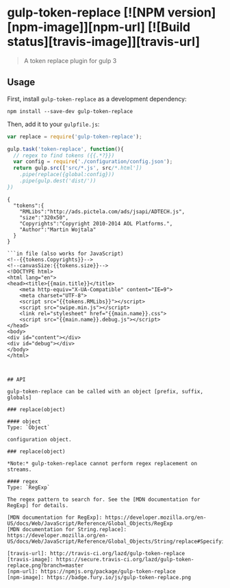 # gulp-token-replace [![NPM version][npm-image]][npm-url] [![Build status][travis-image]][travis-url]
> A token replace plugin for gulp 3

## Usage

First, install `gulp-token-replace` as a development dependency:

```shell
npm install --save-dev gulp-token-replace
```

Then, add it to your `gulpfile.js`:


```javascript
var replace = require('gulp-token-replace');

gulp.task('token-replace', function(){
  // regex to find tokens ({{.*?}})
  var config = require('./configuration/config.json');
  return gulp.src(['src/*.js', src/*.html'])
    .pipe(replace({global:config}))
    .pipe(gulp.dest('dist/'))
})
```
```example config
{
  "tokens":{
    "RMLibs":"http://ads.pictela.com/ads/jsapi/ADTECH.js",
    "size":"320x50",
    "Copyrights":"Copyright 2010-2014 AOL Platforms.",
    "Author":"Martin Wojtala"
  }
}

```in file (also works for JavaScript)
<!--{{tokens.Copyrights}}-->
<!--canvasSize:{{tokens.size}}-->
<!DOCTYPE html>
<html lang="en">
<head><title>{{main.title}}</title>
    <meta http-equiv="X-UA-Compatible" content="IE=9">
    <meta charset="UTF-8">
    <script src="{{tokens.RMLibs}}"></script>
    <script src="swipe.min.js"></script>
    <link rel="stylesheet" href="{{main.name}}.css">
    <script src="{{main.name}}.debug.js"></script>
</head>
<body>
<div id="content"></div>
<div id="debug"></div>
</body>
</html>



## API

gulp-token-replace can be called with an object [prefix, suffix, globals]

### replace(object)

#### object
Type: `Object`

configuration object.

### replace(object)

*Note:* gulp-token-replace cannot perform regex replacement on streams.

#### regex
Type: `RegExp`

The regex pattern to search for. See the [MDN documentation for RegExp] for details.

[MDN documentation for RegExp]: https://developer.mozilla.org/en-US/docs/Web/JavaScript/Reference/Global_Objects/RegExp
[MDN documentation for String.replace]: https://developer.mozilla.org/en-US/docs/Web/JavaScript/Reference/Global_Objects/String/replace#Specifying_a_string_as_a_parameter

[travis-url]: http://travis-ci.org/lazd/gulp-token-replace
[travis-image]: https://secure.travis-ci.org/lazd/gulp-token-replace.png?branch=master
[npm-url]: https://npmjs.org/package/gulp-token-replace
[npm-image]: https://badge.fury.io/js/gulp-token-replace.png
